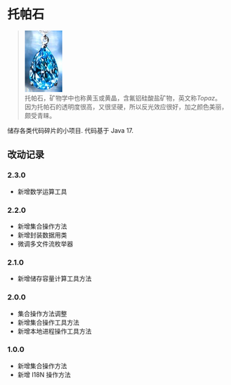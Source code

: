 # 托帕石

> ![topaz](topaz.jpg)  
> 托帕石，矿物学中也称黄玉或黄晶，含氟铝硅酸盐矿物，英文称*Topaz*。  
> 因为托帕石的透明度很高，又很坚硬，所以反光效应很好，加之颜色美丽，颇受青睐。

储存各类代码碎片的小项目. 代码基于 Java 17.

## 改动记录

### 2.3.0

* 新增数学运算工具

### 2.2.0

* 新增集合操作方法
* 新增封装数据用类
* 微调多文件流枚举器

### 2.1.0

* 新增储存容量计算工具方法

### 2.0.0

* 集合操作方法调整
* 新增集合操作工具方法
* 新增本地进程操作工具方法

### 1.0.0

* 新增集合操作方法
* 新增 I18N 操作方法
